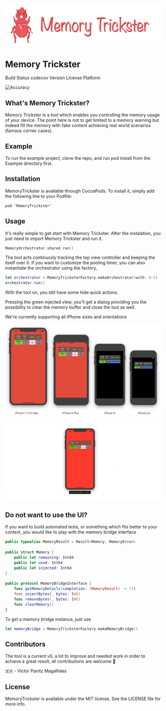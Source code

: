 ![Banner](/resources/banner.png)

# Memory Trickster

Build Status codecov Version License Platform

![Accuracy](/resources/memTAccuracy.gif)

## What's Memory Trickster?

Memory Trickster is a tool which enables you controlling the memory usage of your device. The point here is not to get limited to a memory warning but indeed fill the memory with fake content achieving real world scenarios (famous corner cases).

## Example

To run the example project, clone the repo, and run pod install from the Example directory first.

## Installation

MemoryTrickster is available through CocoaPods. To install it, simply add the following line to your Podfile:

```Swift
pod 'MemoryTrickster'
```

## Usage

It's really simple to get start with Memory Trickster. After the instalation, you just need to import Memory Trickster and run it.

```Swift
MemoryOrchestrator.shared.run()
```

The tool acts continuosly tracking the top view controller and keeping the itself over it.
If you want to customize the pooling timer, you can also instantiate the orchestrator using the factory,

```Swift
let orchestrator = MemoryTricksterFactory.makeOrchestrator(with: 0.5)
orchestrator.run()
```

With the tool on, you still have some hide quick actions.

Pressing the green injected view, you'll get a dialog providing you the possibility to clear the memory buffer and close the tool as well.

We're currently supporting all iPhone sizes and orientations

![Sizes](/resources/deviceSizes.png)
![Orientation](/resources/gestureMT.gif)

## Do not want to use the UI?

If you want to build automated tests, or something which fits better to your context, you would like to play with the memory bridge interface

```Swift
public typealias MemoryResult = Result<Memory, MemoryError>

public struct Memory {
    public let remaining: Int64
    public let used: Int64
    public let injected: Int64
}

public protocol MemoryBridgeInterface {
    func getMemoryDetails(completion: (MemoryResult) -> ())
    func injectBytes(_ bytes: Int)
    func removeBytes(_ bytes: Int)
    func clearMemory()
}
```

To get a memory bridge instance, just use

```Swift
let memoryBridge = MemoryTricksterFactory.makeMemoryBridge()
```

## Contributors

The tool is a current v0, a lot to improve and needed work in order to achieve a great result, all contributions are welcome 🙏

🇧🇷 - Victor Panitz Magalhães

## License

MemoryTrickster is available under the MIT license. See the LICENSE file for more info.
